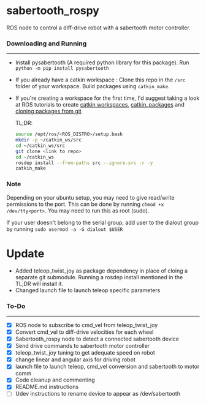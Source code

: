 # sabertooth_rospy

ROS node to control a diff-drive robot with a sabertooth motor controller.

### Downloading and Running
---
- Install pysabertooth (A required python library for this package). Run `python -m pip install pysabertooth`

- If you already have a catkin workspace : Clone this repo in the `/src` folder of your workspace. Build packages using `catkin_make`.

- If you're creating a workspace for the first time, I'd suggest taking a look at ROS tutorials to create [catkin workspaces](http://wiki.ros.org/catkin/Tutorials/create_a_workspace), [catkin_packages](http://wiki.ros.org/catkin/Tutorials/CreatingPackage) and [cloning packages from git](https://wiki.nps.edu/display/RC/Setting+up+a+ROS+package+from+Git)

  TL;DR:

  ```bash
  source /opt/ros/<ROS_DISTRO>/setup.bash
  mkdir -p ~/catkin_ws/src
  cd ~/catkin_ws/src
  git clone <link to repo>
  cd ~/catkin_ws
  rosdep install --from-paths src --ignore-src -r -y
  catkin_make
  ```
  
### Note
Depending on your ubuntu setup, you may need to give read/write permissions to the port.
This can be done by running `chmod +x /dev/tty<port>`. You may need to run this as root (sudo).


If your user doesn't belong to the serial group, add user to the dialout group by running `sudo usermod -a -G dialout $USER`

# Update
- Added teleop_twist_joy as package dependency in place of cloing a separate git submodule. Running a rosdep install mentioned in the TL;DR will install it.
- Changed launch file to launch teleop specific parameters


### To-Do

---

- [x] ROS node to subscribe to cmd_vel from teleop_twist_joy
- [x] Convert cmd_vel to diff-drive velocities for each wheel
- [x] Sabertooth_rospy node to detect a connected sabertooth device
- [x] Send drive commands to sabertooth motor controller
- [x] teleop_twist_joy tuning to get adequate speed on robot
- [x] change linear and angular axis for driving robot
- [x] launch file to launch teleop, cmd_vel conversion and sabertooth to motor comm
- [x] Code cleanup and commenting
- [x] README.md instructions
- [ ] Udev instructions to rename device to appear as /dev/sabertooth 
